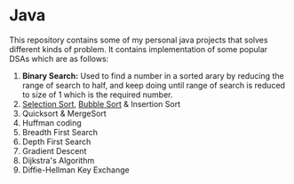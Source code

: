 # Java
This repository contains some of my personal java projects that solves different kinds of problem. It contains implementation of some popular DSAs which are as follows:
1. **Binary Search:** Used to find a number in a sorted arary by reducing the range of search to half, and keep doing until range of search is reduced to size of 1 which is the required number.
2. <a href="./SelectionSort.java">Selection Sort</a>, <a href="./BubbleSort.java">Bubble Sort</a> & Insertion Sort
3. Quicksort & MergeSort
4. Huffman coding
5. Breadth First Search
6. Depth First Search
7. Gradient Descent
8. Dijkstra's Algorithm
11. Diffie-Hellman Key Exchange
